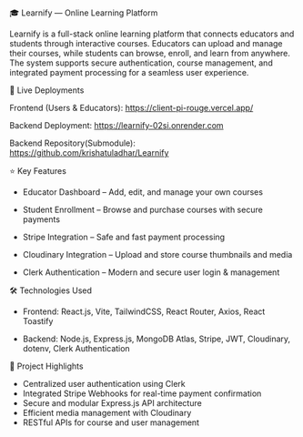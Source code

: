 🎓 Learnify — Online Learning Platform

Learnify is a full-stack online learning platform that connects educators and students through interactive courses.
Educators can upload and manage their courses, while students can browse, enroll, and learn from anywhere.
The system supports secure authentication, course management, and integrated payment processing for a seamless user experience.

🔗 Live Deployments

Frontend (Users & Educators): https://client-pi-rouge.vercel.app/

Backend Deployment: https://learnify-02si.onrender.com

Backend Repository(Submodule): https://github.com/krishatuladhar/Learnify


⭐ Key Features

*  Educator Dashboard – Add, edit, and manage your own courses

* Student Enrollment – Browse and purchase courses with secure payments

*  Stripe Integration – Safe and fast payment processing

* Cloudinary Integration – Upload and store course thumbnails and media

* Clerk Authentication – Modern and secure user login & management

  
🛠 Technologies Used

* Frontend: React.js, Vite, TailwindCSS, React Router, Axios, React Toastify

* Backend: Node.js, Express.js, MongoDB Atlas, Stripe, JWT, Cloudinary, dotenv, Clerk Authentication
  

🚀 Project Highlights

* Centralized user authentication using Clerk
* Integrated Stripe Webhooks for real-time payment confirmation
* Secure and modular Express.js API architecture
* Efficient media management with Cloudinary
* RESTful APIs for course and user management
